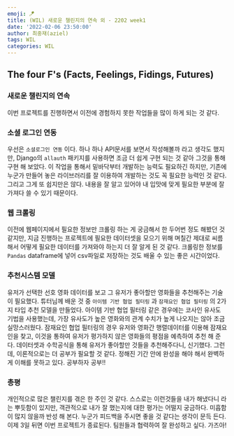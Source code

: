 ```yaml
---
emoji: 🪁
title: (WIL) 새로운 챌린지의 연속 외 - 2202 week1
date: '2022-02-06 23:50:00'
author: 최중재(aziel)
tags: WIL
categories: WIL
---
```


## The four F's (Facts, Feelings, Fidings, Futures)

### 새로운 챌린지의 연속

이번 프로젝트를 진행하면서 이전에 경험하지 못한 작업들을 많이 하게 되는 것 같다.

### 소셜 로그인 연동

우선은 `소셜로그인 연동` 이다. 하나 하나 API문서를 보면서 작성해볼까 라고 생각도 했지만, Django의 `allauth` 패키지를 사용하면 조금 더 쉽게 구현 되는 것 같아 그것을 통해 구현 해 보았다. 이 작업을 통해서 밑바닥부터 개발하는 능력도 필요하긴 하지만, 기존에 누군가 만들어 놓은 라이브러리를 잘 이용하여 개발하는 것도 꼭 필요한 능력인 것 같다. 그리고 그게 또 쉽지만은 않다. 내용을 잘 알고 있어야 내 입맛에 맞게 필요한 부분에 잘 가져다 쓸 수 있기 때문이다.

### 웹 크롤링

이전에 웹페이지에서 필요한 정보만 크롤링 하는 게 궁금해서 한 두어번 정도 해봤던 것 같지만, 지금 진행하는 프로젝트에 필요한 데이터셋을 모으기 위해 며칠간 제대로 씨름해서 어떻게 필요한 데이터를 가져와야 하는지 더 잘 알게 된 것 같다. 크롤링한 정보를 `Pandas` dataframe에 넣어 csv파일로 저장하는 것도 배울 수 있는 좋은 시간이었다.

### 추천시스템 모델

유저가 선택한 선호 영화 데이터를 보고 그 유저가 좋아할만 영화들을 추천해주는 기술이 필요했다. 튜터님께 배운 것 중 `아이템 기반 협업 필터링` 과 `잠재요인 협업 필터링` 의 2가지 타입 추천 모델을 만들었다. 아이템 기반 협업 필터링 같은 경우에는 코사인 유사도 기법을 사용했는데, 가장 유사도가 높은 영화와의 관계 수치가 높게 나오지는 않아 조금 실망스러웠다. 잠재요인 협업 필터링의 경우 유저와 영화간 행렬데이터를 이용해 잠재요인을 찾고, 이것을 통하여 유저가 평가하지 않은 영화들의 평점을 예측하여 추천 해 준다. 데이터셋과 수학공식을 통해 유저가 좋아할만 것들을 추천해주다니, 신기했다. 그런데, 이론적으로는 더 공부가 필요할 것 같다. 정해진 기간 안에 완성을 해야 해서 완벽하게 이해를 못하고 있다. 공부하자 공부!!

### 총평

개인적으로 많은 챌린지를 겪은 한 주인 것 같다. 스스로는 이런것들을 내가 해냈다니 라는 뿌듯함이 있지만, 객관적으로 내가 잘 했는지에 대한 평가는 어떨지 궁금하다. 미흡함이 많지 않을까 반성 해 본다. 누군가 피드백을 주시면 좋을 것 같다는 생각이 문득 든다. 이제 3일 뒤면 이번 프로젝트가 종료된다. 팀원들과 협력하여 잘 완성하고 싶다. 가즈아!

```toc

```

